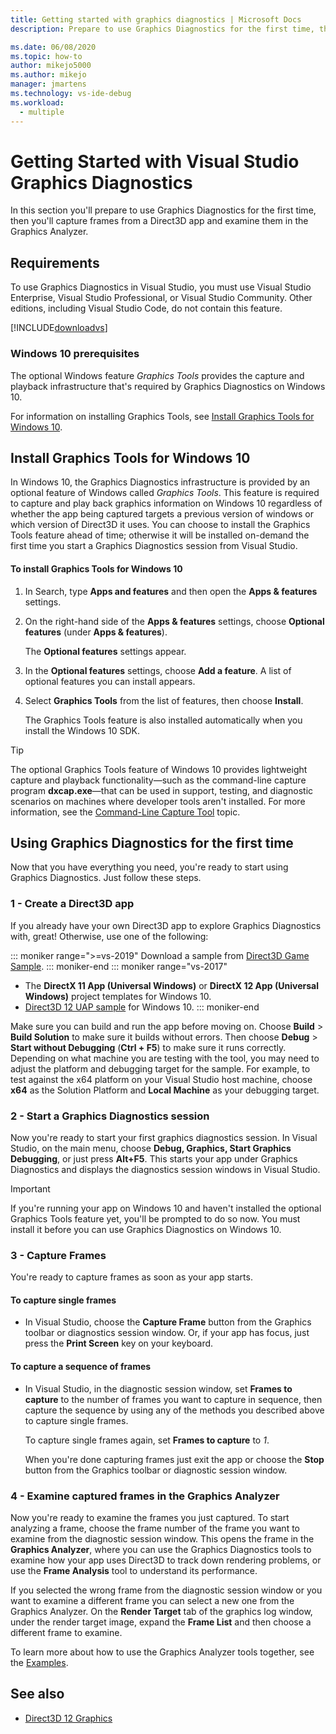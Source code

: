 ```yaml
---
title: Getting started with graphics diagnostics | Microsoft Docs
description: Prepare to use Graphics Diagnostics for the first time, then capture frames from a Direct3D app and examine them in the Graphics Analyzer.

ms.date: 06/08/2020
ms.topic: how-to
author: mikejo5000
ms.author: mikejo
manager: jmartens
ms.technology: vs-ide-debug
ms.workload: 
  - multiple
---
```

# Getting Started with Visual Studio Graphics Diagnostics
In this section you'll prepare to use Graphics Diagnostics for the first time, then you'll capture frames from a Direct3D app and examine them in the Graphics Analyzer.

## Requirements
 To use Graphics Diagnostics in Visual Studio, you must use Visual Studio Enterprise, Visual Studio Professional, or Visual Studio Community.  Other editions, including Visual Studio Code, do not contain this feature.

 [!INCLUDE[downloadvs](../includes/downloadvs_md.md)]

### Windows 10 prerequisites
 The optional Windows feature *Graphics Tools* provides the capture and playback infrastructure that's required by Graphics Diagnostics on Windows 10.

 For information on installing Graphics Tools, see [Install Graphics Tools for Windows 10](#InstallGraphicsTools).

## <a name="InstallGraphicsTools"></a> Install Graphics Tools for Windows 10
 In Windows 10, the Graphics Diagnostics infrastructure is provided by an optional feature of Windows called *Graphics Tools*. This feature is required to capture and play back graphics information on Windows 10 regardless of whether the app being captured targets a previous version of windows or which version of Direct3D it uses. You can choose to install the Graphics Tools feature ahead of time; otherwise it will be installed on-demand the first time you start a Graphics Diagnostics session from Visual Studio.

#### To install Graphics Tools for Windows 10

1. In Search, type **Apps and features** and then open the **Apps & features** settings.

2. On the right-hand side of the **Apps & features** settings, choose **Optional features** (under **Apps & features**).

   The **Optional features** settings appear.

3. In the **Optional features** settings, choose **Add a feature**. A list of optional features you can install appears.

4. Select **Graphics Tools** from the list of features, then choose **Install**.

   The Graphics Tools feature is also installed automatically when you install the Windows 10 SDK.

> [!TIP]
> The optional Graphics Tools feature of Windows 10 provides lightweight capture and playback functionality—such as the command-line capture program **dxcap.exe**—that can be used in support, testing, and diagnostic scenarios on machines where developer tools aren't installed. For more information, see the [Command-Line Capture Tool](command-line-capture-tool.md) topic.

## Using Graphics Diagnostics for the first time
 Now that you have everything you need, you're ready to start using Graphics Diagnostics. Just follow these steps.

### 1 - Create a Direct3D app

If you already have your own Direct3D app to explore Graphics Diagnostics with, great! Otherwise, use one of the following:

::: moniker range=">=vs-2019"
Download a sample from [Direct3D Game Sample](/samples/microsoft/windows-universal-samples/simple3dgamedx/).
::: moniker-end
::: moniker range="vs-2017"
- The **DirectX 11 App (Universal Windows)** or **DirectX 12 App (Universal Windows)** project templates for Windows 10.
- [Direct3D 12 UAP sample](https://code.msdn.microsoft.com/Direct3D-12-UAP-Sample-ecb1779f) for Windows 10.
::: moniker-end

Make sure you can build and run the app before moving on. Choose **Build** > **Build Solution** to make sure it builds without errors. Then choose **Debug** > **Start without Debugging** (**Ctrl + F5**) to make sure it runs correctly. Depending on what machine you are testing with the tool, you may need to adjust the platform and debugging target for the sample. For example, to test against the x64 platform on your Visual Studio host machine, choose **x64** as the Solution Platform and **Local Machine** as your debugging target. 

### 2 - Start a Graphics Diagnostics session
 Now you're ready to start your first graphics diagnostics session. In Visual Studio, on the main menu, choose **Debug, Graphics, Start Graphics Debugging**, or just press **Alt+F5**. This starts your app under Graphics Diagnostics and displays the diagnostics session windows in Visual Studio.

> [!IMPORTANT]
> If you're running your app on Windows 10 and haven't installed the optional Graphics Tools feature yet, you'll be prompted to do so now. You must install it before you can use Graphics Diagnostics on Windows 10.

### 3 - Capture Frames
 You're ready to capture frames as soon as your app starts.

#### To capture single frames

- In Visual Studio, choose the **Capture Frame** button from the Graphics toolbar or diagnostics session window. Or, if your app has focus, just press the **Print Screen** key on your keyboard.

#### To capture a sequence of frames

- In Visual Studio, in the diagnostic session window, set **Frames to capture** to the number of frames you want to capture in sequence, then capture the sequence by using any of the methods you described above to capture single frames.

   To capture single frames again, set **Frames to capture** to *1*.

  When you're done capturing frames just exit the app or choose the **Stop** button from the Graphics toolbar or diagnostic session window.

### 4 - Examine captured frames in the Graphics Analyzer
 Now you're ready to examine the frames you just captured. To start analyzing a frame, choose the frame number of the frame you want to examine from the diagnostic session window. This opens the frame in the **Graphics Analyzer**, where you can use the Graphics Diagnostics tools to examine how your app uses Direct3D to track down rendering problems, or use the **Frame Analysis** tool to understand its performance.

 If you selected the wrong frame from the diagnostic session window or you want to examine a different frame you can select a new one from the Graphics Analyzer. On the **Render Target** tab of the graphics log window, under the render target image, expand the **Frame List** and then choose a different frame to examine.

 To learn more about how to use the Graphics Analyzer tools together, see the [Examples](graphics-diagnostics-examples.md).

## See also
- [Direct3D 12 Graphics](/windows/desktop/direct3d12/direct3d-12-graphics)